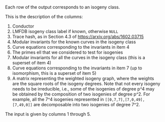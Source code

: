 Each row of the output corresponds to an isogeny class.

This is the description of the columns:
1. Conductor
2. LMFDB isogeny class label if known, otherwise `NULL`
3. Trace hash, as in Section 4.3 of https://arxiv.org/abs/1602.03715
4. Modular invariants for the known curves in the isogeny class
5. Curve equations corresponding to the invariants in item 4
6. The primes ell that we considered to test for isogenies
7. Modular invariants for all the curves in the isogeny class (this is a superset of item 4)
8. Curve equations corresponding to the invariants in item 7 (up to isomorphism, this is a superset of item 5)
9. A matrix representing the weighted isogeny graph, where the weights are the square roots of the isogeny degrees.
Note that not every isogeny needs to be irreducible, i.e., some of the isogenies of degree p^4 may be obtained by the composition of two isogenies of degree p^2.
For example, all the 7^4 isogenies represented in `[[0,7,7],[7,0,49],[7,49,0]]` are decomposable into two isogenies of degree 7^2.

The input is given by columns 1 through 5.
